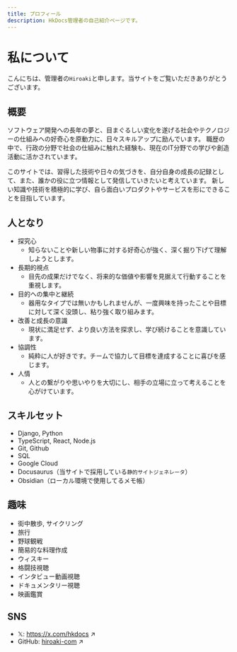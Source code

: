 ```yaml
---
title: プロフィール
description: HkDocs管理者の自己紹介ページです。
---
```


# 私について

こんにちは、管理者の`Hiroaki`と申します。当サイトをご覧いただきありがとうございます。


## 概要
ソフトウェア開発への長年の夢と、目まぐるしい変化を遂げる社会やテクノロジーの仕組みへの好奇心を原動力に、日々スキルアップに励んでいます。
職歴の中で、行政の分野で社会の仕組みに触れた経験も、現在のIT分野での学びや創造活動に活かされています。

このサイトでは、習得した技術や日々の気づきを、自分自身の成長の記録として、また、誰かの役に立つ情報として発信していきたいと考えています。
新しい知識や技術を積極的に学び、自ら面白いプロダクトやサービスを形にできることを目指しています。


## 人となり
* 探究心
    * 知らないことや新しい物事に対する好奇心が強く、深く掘り下げて理解しようとします。
* 長期的視点
    * 目先の成果だけでなく、将来的な価値や影響を見据えて行動することを重視します。
* 目的への集中と継続
    * 器用なタイプでは無いかもしれませんが、一度興味を持ったことや目標に対して深く没頭し、粘り強く取り組みます。
* 改善と成長の意識
    * 現状に満足せず、より良い方法を探求し、学び続けることを意識しています。
* 協調性
    * 純粋に人が好きです。チームで協力して目標を達成することに喜びを感じます。
* 人情
    * 人との繋がりや思いやりを大切にし、相手の立場に立って考えることを心がけています。


## スキルセット
- Django, Python
- TypeScript, React, Node.js
- Git, Github
- SQL
- Google Cloud
- Docusaurus（当サイトで採用している`静的サイトジェネレータ`）
- Obsidian（ローカル環境で使用してるメモ帳）


## 趣味
- 街中散歩, サイクリング
- 旅行
- 野球観戦
- 簡易的な料理作成
- ウィスキー
- 格闘技視聴
- インタビュー動画視聴
- ドキュメンタリー視聴
- 映画鑑賞


## SNS
- 𝕏: https://x.com/hkdocs ↗
- GitHub: [hiroaki-com](https://github.com/hiroaki-com) ↗
